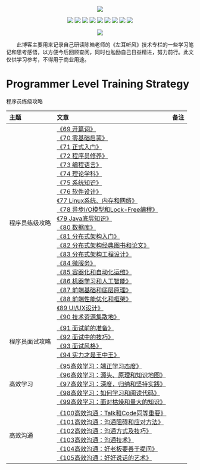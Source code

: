 <p align='center'>
<img src='https://static001.geekbang.org/resource/image/89/8f/890bb2e1f9e0f7a027446c35a1cb9d8f.jpg'>
</p>

<p align='center'>
<img src="https://img.shields.io/badge/platform-iOS-ff69b4.svg">
<img src="https://img.shields.io/badge/language-Objective--C-orange.svg">
<img src="https://img.shields.io/badge/language-python-yellowgreen.svg">
<img src="https://img.shields.io/badge/language-shell-green.svg">
<img src="https://img.shields.io/badge/language-JavaScript-yellow.svg">
<img src="https://img.shields.io/badge/language-Java-yellow.svg">
<img src="https://img.shields.io/badge/language-PHP-yellow.svg">
<img src="https://img.shields.io/badge/language-C-yellow.svg">
<img src="https://img.shields.io/badge/language-C++-yellow.svg">
<!--<img src="https://img.shields.io/badge/blog-https://baohenglin.github.io-blue.svg">-->

</p>

<p align='center'>
<a href="https://baohenglin.github.io"><img src="https://img.shields.io/badge/blog-https://baohenglin.github.io-blue.svg"></a>
<!--<a href="https://juejin.im/user/57638ad8207703006b06e3ef"><img src="https://img.shields.io/badge/%E6%8E%98%E9%87%91-@bestswifter-fd6f32.svg?style=flat&colorA=1970fe"></a>
<a href="https://www.zhihu.com/people/bestswifter/activities"><img src="https://img.shields.io/badge/%E7%9F%A5%E4%B9%8E-@bestswifter-50E3C2.svg?style=flat&colorA=0083ea"></a>-->
<i<!--mg src="https://img.shields.io/badge/PR-welcome%20!-brightgreen.svg?colorA=a0cd34-->">
</p>
&emsp;&emsp;此博客主要用来记录自己研读陈皓老师的《左耳听风》技术专栏的一些学习笔记和思考感悟，以方便今后回顾查阅，同时也勉励自己日益精进，努力前行。此文仅供学习参考，不得用于商业用途。

# Programmer Level Training Strategy
程序员练级攻略


|主题|文章|备注|
|:---|:--|:---:
程序员练级攻略|[《69 开篇词》]()<br>[《70 零基础启蒙》]()<br>[《71 正式入门》]()<br>[《72 程序员修养》]()<br>[《73 编程语言》]()<br>[《74 理论学科》]()<br>[《75 系统知识》]()<br>[《76 软件设计》]()<br>[《77 Linux系统、内存和网络》]()<br>[《78 异步I/O模型和Lock-Free编程》]()<br>[《79 Java底层知识》]()<br>[《80 数据库》]()<br>[《81 分布式架构入门》]()<br>[《82 分布式架构经典图书和论文》]()<br>[《83 分布式架构工程设计》]()<br>[《84 微服务》]()<br>[《85 容器化和自动化运维》]()<br>[《86 机器学习和人工智能》]()<br>[《87 前端基础和底层原理》]()<br>[《88 前端性能优化和框架》]()<br>[《89 UI/UX设计》]()<br>[《90 技术资源集散地》]()<br>|
程序员面试攻略|[《91 面试前的准备》]()<br>[《92 面试中的技巧》]()<br>[《93 面试风格》]()<br>[《94 实力才是王中王》]()<br>|
高效学习|[《95高效学习：端正学习态度》](https://github.com/baohenglin/ProgrammerLevelTrainingStrategy/blob/master/Articles/《左耳听风_95高效学习：端正学习态度》.md)<br>[《96高效学习：源头、原理和知识地图》](https://github.com/baohenglin/ProgrammerLevelTrainingStrategy/blob/master/Articles/《96高效学习：源头、原理和知识地图》.md)<br>[《97高效学习：深度，归纳和坚持实践》](https://github.com/baohenglin/ProgrammerLevelTrainingStrategy/blob/master/Articles/《97高效学习：深度，归纳和坚持实践》.md)<br>[《98高效学习：如何学习和阅读代码》]()<br>[《99高效学习：面对枯燥和量大的知识》]()<br>|
|高效沟通|[《100高效沟通：Talk和Code同等重要》]()<br>[《101高效沟通：沟通阻碍和应对方法》]()<br>[《102高效沟通：沟通方式及技巧》]()<br>[《103高效沟通：沟通技术》]()<br>[《104高效沟通：好老板要善于提问》]()<br>[《105高效沟通：好好说话的艺术》]()<br>|


